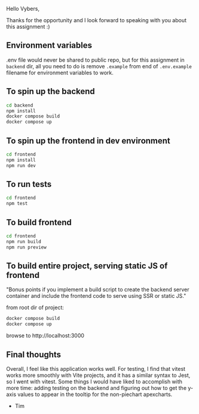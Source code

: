 Hello Vybers,

Thanks for the opportunity and I look forward to speaking with you about this assignment :)

## Environment variables

.env file would never be shared to public repo, but for this assignment in `backend` dir, all you need to do is remove `.example` from end of `.env.example` filename for environment variables to work.

## To spin up the backend

```sh
cd backend
npm install
docker compose build
docker compose up
```

## To spin up the frontend in dev environment

```sh
cd frontend
npm install
npm run dev
```

## To run tests

```sh
cd frontend
npm test
```

## To build frontend

```sh
cd frontend
npm run build
npm run preview
```

## To build entire project, serving static JS of frontend

"Bonus points if you implement a build script to create the backend server container and include the frontend code to serve using SSR or static JS."

from root dir of project:

```sh
docker compose build
docker compose up
```

browse to http://localhost:3000

## Final thoughts

Overall, I feel like this application works well. For testing, I find that vitest works more smoothly with Vite projects, and it has a similar syntax to Jest, so I went with vitest. Some things I would have liked to accomplish with more time: adding testing on the backend and figuring out how to get the y-axis values to appear in the tooltip for the non-piechart apexcharts.

- Tim
